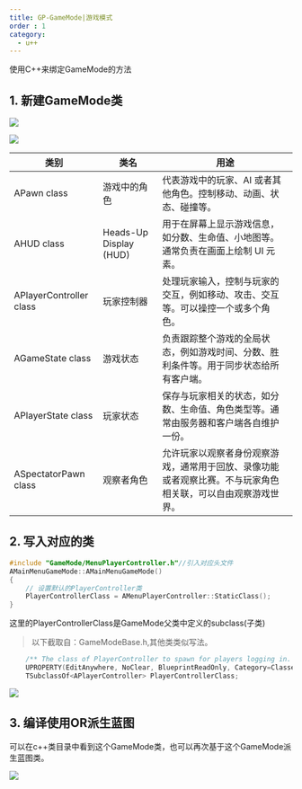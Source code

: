 ```yaml
---
title: GP-GameMode|游戏模式
order : 1
category:
  - u++
---
```


<ChatMessage avatar="../../assets/emoji/hh.png" :avatarWidth="40">
使用C++来绑定GameMode的方法
</ChatMessage>

## 1. 新建GameMode类

![](..%2Fassets%2FGameMode.jpg)

![](..%2Fassets%2Fgamemodeinclue.jpg)


| 类别                      | 类名                     | 用途                                                     |
|-------------------------|------------------------|--------------------------------------------------------|
| APawn class             | 游戏中的角色                 | 代表游戏中的玩家、AI 或者其他角色。控制移动、动画、状态、碰撞等。                     |
| AHUD class              | Heads-Up Display (HUD) | 用于在屏幕上显示游戏信息，如分数、生命值、小地图等。通常负责在画面上绘制 UI 元素。            |
| APlayerController class | 玩家控制器                  | 处理玩家输入，控制与玩家的交互，例如移动、攻击、交互等。可以操控一个或多个角色。               |
| AGameState class        | 游戏状态                   | 负责跟踪整个游戏的全局状态，例如游戏时间、分数、胜利条件等。用于同步状态给所有客户端。            |
| APlayerState class      | 玩家状态                   | 保存与玩家相关的状态，如分数、生命值、角色类型等。通常由服务器和客户端各自维护一份。             |
| ASpectatorPawn class    | 观察者角色                  | 允许玩家以观察者身份观察游戏，通常用于回放、录像功能或者观察比赛。不与玩家角色相关联，可以自由观察游戏世界。 |

## 2. 写入对应的类

```cpp
#include "GameMode/MenuPlayerController.h"//引入对应头文件
AMainMenuGameMode::AMainMenuGameMode()
{
    // 设置默认的PlayerController类
    PlayerControllerClass = AMenuPlayerController::StaticClass();    
}
```
<ChatMessage avatar="../../assets/emoji/dsyj.png" :avatarWidth="40">
这里的PlayerControllerClass是GameMode父类中定义的subclass(子类)
</ChatMessage>

>以下截取自：GameModeBase.h,其他类类似写法。

```cpp
	/** The class of PlayerController to spawn for players logging in. */
	UPROPERTY(EditAnywhere, NoClear, BlueprintReadOnly, Category=Classes)
	TSubclassOf<APlayerController> PlayerControllerClass;
```

![](..%2Fassets%2Fgamemodesuper.jpg)

## 3. 编译使用OR派生蓝图
<ChatMessage avatar="../../assets/emoji/blzt.png" :avatarWidth="40">
可以在c++类目录中看到这个GameMode类，也可以再次基于这个GameMode派生蓝图类。
</ChatMessage>

![](..%2Fassets%2Fgamemodecpp2bp.png)